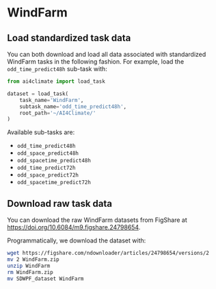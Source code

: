# WindFarm

## Load standardized task data

You can both download and load all data associated with standardized WindFarm
tasks in the following fashion. For example, load the `odd_time_predict48h` 
sub-task with:

```Python
from ai4climate import load_task

dataset = load_task(
    task_name='WindFarm', 
    subtask_name='odd_time_predict48h',
    root_path='~/AI4Climate/'
)
```

Available sub-tasks are:
- `odd_time_predict48h`
- `odd_space_predict48h`
- `odd_spacetime_predict48h`
- `odd_time_predict72h`
- `odd_space_predict72h`
- `odd_spacetime_predict72h`


## Download raw task data

You can download the raw WindFarm datasets from FigShare at 
https://doi.org/10.6084/m9.figshare.24798654.

Programmatically, we download the dataset with:

```bash
wget https://figshare.com/ndownloader/articles/24798654/versions/2
mv 2 WindFarm.zip
unzip WindFarm
rm WindFarm.zip
mv SDWPF_dataset WindFarm
```

